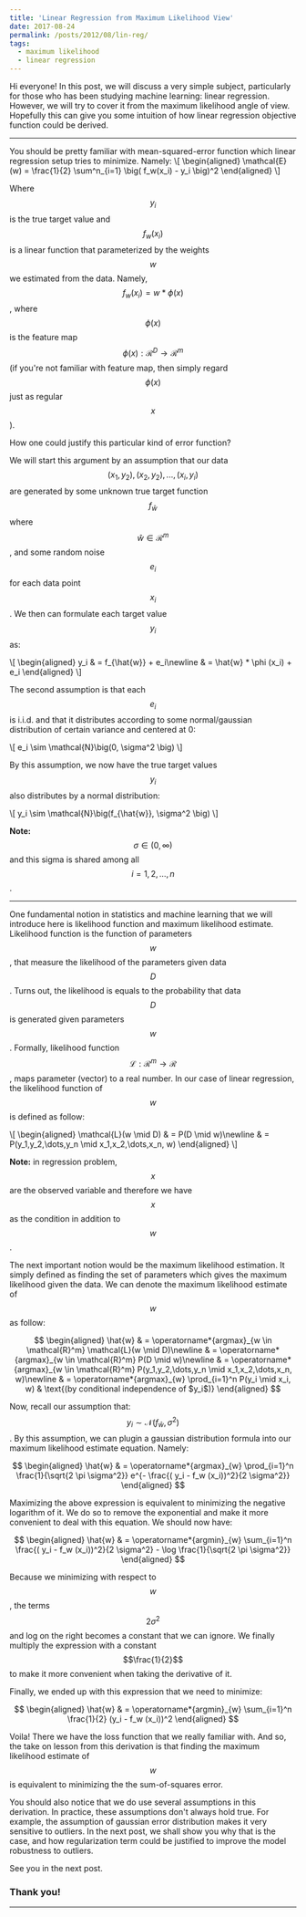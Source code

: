 ```yaml
---
title: 'Linear Regression from Maximum Likelihood View'
date: 2017-08-24
permalink: /posts/2012/08/lin-reg/
tags:
  - maximum likelihood
  - linear regression
---
```


Hi everyone! In this post, we will discuss a very simple subject, particularly for those who has been studying machine learning: linear regression. However, we will try to cover it from the maximum likelihood angle of view. Hopefully this can give you some intuition of how linear regression objective function could be derived.

---

You should be pretty familiar with mean-squared-error function which linear regression setup tries to minimize. Namely:
\\[
\begin{aligned}
\mathcal{E}(w) = \frac{1}{2} \sum^n_{i=1} \big( f_w(x_i) - y_i \big)^2
\end{aligned}
\\]

Where $$y_i$$ is the true target value and $$f_w (x_i)$$ is a linear function that parameterized by the weights $$w$$ we estimated from the data. Namely, $$f_w (x_i) = w * \phi (x)$$, where $$\phi (x)$$ is the feature map $$\phi (x): \mathcal{R}^D \rightarrow \mathcal{R}^m$$ (if you're not familiar with feature map, then simply regard $$\phi (x)$$ just as regular $$x$$).

How one could justify this particular kind of error function?

We will start this argument by an assumption that our data $${(x_1,y_2), (x_2,y_2), ..., (x_i,y_i)}$$ are generated by some unknown true target function $$f_{\hat{w}}$$ where $$\hat{w} \in \mathcal{R}^m$$, and some random noise $$e_i$$ for each data point $$x_i$$. We then can formulate each target value $$y_i$$ as:

\\[
\begin{aligned}
y_i 
& = f_{\hat{w}} + e_i\newline
& = \hat{w} * \phi (x_i) + e_i
\end{aligned}
\\]

The second assumption is that each $$e_i$$ is i.i.d. and that it distributes according to some normal/gaussian distribution of certain variance and centered at 0:

\\[
e_i \sim \mathcal{N}\big(0, \sigma^2 \big)
\\]

By this assumption, we now have the true target values $$y_i$$ also distributes by a normal distribution:

\\[
y_i \sim \mathcal{N}\big(f_{\hat{w}}, \sigma^2 \big)
\\]

**Note:** $$\sigma \in (0, \infty)$$ and this sigma is shared among all $$i = 1, 2, \dots, n$$.

---

One fundamental notion in statistics and machine learning that we will introduce here is likelihood function and maximum likelihood estimate. Likelihood function is the function of parameters $$w$$, that measure the likelihood of the parameters given data $$D$$. Turns out, the likelihood is equals to the probability that data $$D$$ is generated given parameters $$w$$. Formally, likelihood function $$\mathcal{L}: \mathcal{R}^m \rightarrow \mathcal{R}$$, maps parameter (vector) to a real number. In our case of linear regression, the likelihood function of $$w$$ is defined as follow:

\\[
\begin{aligned}
\mathcal{L}(w \mid D) & = P(D \mid w)\newline
& = P(y_1,y_2,\dots,y_n \mid x_1,x_2,\dots,x_n, w)
\end{aligned}
\\]

**Note:** in regression problem, $$x$$ are the observed variable and therefore we have $$x$$ as the condition in addition to $$w$$.

The next important notion would be the maximum likelihood estimation. It simply defined as finding the set of parameters which gives the maximum likelihood given the data. We can denote the maximum likelihood estimate of $$w$$ as follow:

$$
\begin{aligned}
\hat{w} & = \operatorname*{argmax}_{w \in \mathcal{R}^m} \mathcal{L}(w \mid D)\newline
& = \operatorname*{argmax}_{w \in \mathcal{R}^m} P(D \mid w)\newline
& = \operatorname*{argmax}_{w \in \mathcal{R}^m} P(y_1,y_2,\dots,y_n \mid x_1,x_2,\dots,x_n, w)\newline
& = \operatorname*{argmax}_{w} \prod_{i=1}^n P(y_i \mid x_i, w) & \text{(by conditional independence of $y_i$)}
\end{aligned}
$$

Now, recall our assumption that: $$y_i \sim \mathcal{N}\big(f_{\hat{w}}, \sigma^2 \big)$$. By this assumption, we can plugin a gaussian distribution formula into our maximum likelihood estimate equation. Namely:

$$
\begin{aligned}
\hat{w} 
& = \operatorname*{argmax}_{w} \prod_{i=1}^n \frac{1}{\sqrt{2 \pi \sigma^2}} e^{- \frac{( y_i - f_w (x_i))^2}{2 \sigma^2}}
\end{aligned}
$$

Maximizing the above expression is equivalent to minimizing the negative logarithm of it. We do so to remove the exponential and make it more convenient to deal with this equation. We should now have:

$$
\begin{aligned}
\hat{w} 
& = \operatorname*{argmin}_{w} \sum_{i=1}^n \frac{( y_i - f_w (x_i))^2}{2 \sigma^2} - \log \frac{1}{\sqrt{2 \pi \sigma^2}} 
\end{aligned}
$$

Because we minimizing with respect to $$w$$, the terms $$2\sigma^2$$ and log on the right becomes a constant that we can ignore. We finally multiply the expression with a constant $$\frac{1}{2}$$ to make it more convenient when taking the derivative of it.

Finally, we ended up with this expression that we need to minimize:

$$
\begin{aligned}
\hat{w} 
& = \operatorname*{argmin}_{w} \sum_{i=1}^n \frac{1}{2} (y_i - f_w (x_i))^2 
\end{aligned}
$$

Voila! There we have the loss function that we really familiar with. And so, the take on lesson from this derivation is that finding the maximum likelihood estimate of $$w$$ is equivalent to minimizing the the sum-of-squares error.

You should also notice that we do use several assumptions in this derivation. In practice, these assumptions don't always hold true. For example, the assumption of gaussian error distribution makes it very sensitive to outliers. In the next post, we shall show you why that is the case, and how regularization term could be justified to improve the model robustness to outliers.

See you in the next post.

### Thank you!
------